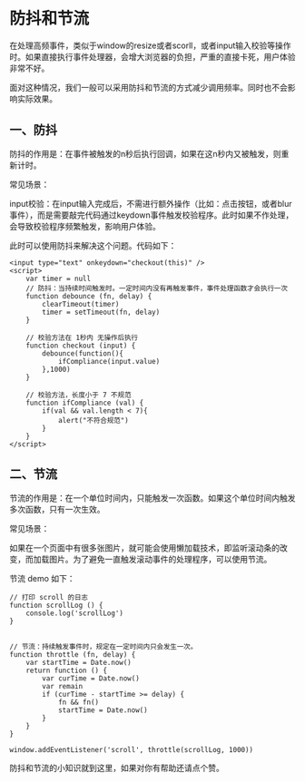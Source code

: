 # 防抖和节流
在处理高频事件，类似于window的resize或者scorll，或者input输入校验等操作时。如果直接执行事件处理器，会增大浏览器的负担，严重的直接卡死，用户体验非常不好。

面对这种情况，我们一般可以采用防抖和节流的方式减少调用频率。同时也不会影响实际效果。

## 一、防抖
防抖的作用是：在事件被触发的n秒后执行回调，如果在这n秒内又被触发，则重新计时。

常见场景：

input校验：在input输入完成后，不需进行额外操作（比如：点击按钮，或者blur事件），而是需要敲完代码通过keydown事件触发校验程序。此时如果不作处理，会导致校验程序频繁触发，影响用户体验。

此时可以使用防抖来解决这个问题。代码如下：
```
<input type="text" onkeydown="checkout(this)" />
<script>
    var timer = null
    // 防抖：当持续时间触发时。一定时间内没有再触发事件，事件处理函数才会执行一次
    function debounce (fn, delay) {
        clearTimeout(timer)
        timer = setTimeout(fn, delay)
    }

    // 校验方法在 1秒内 无操作后执行
    function checkout (input) {
        debounce(function(){
            ifCompliance(input.value)
        },1000)
    }

    // 校验方法，长度小于 7 不规范
    function ifCompliance (val) {
        if(val && val.length < 7){
            alert("不符合规范")
        }
    }
</script>
```

## 二、节流
节流的作用是：在一个单位时间内，只能触发一次函数。如果这个单位时间内触发多次函数，只有一次生效。

常见场景：

如果在一个页面中有很多张图片，就可能会使用懒加载技术，即监听滚动条的改变，而加载图片。为了避免一直触发滚动事件的处理程序，可以使用节流。

节流 demo 如下：
```
// 打印 scroll 的日志
function scrollLog () {
    console.log('scrollLog')
}


// 节流：持续触发事件时，规定在一定时间内只会发生一次。
function throttle (fn, delay) {
    var startTime = Date.now()
    return function () {
        var curTime = Date.now()
        var remain
        if (curTime - startTime >= delay) {
            fn && fn()
            startTime = Date.now()
        }
    }
}

window.addEventListener('scroll', throttle(scrollLog, 1000))
```

防抖和节流的小知识就到这里，如果对你有帮助还请点个赞。